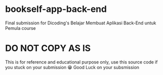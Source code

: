 # bookself-app-back-end
Final submission for Dicoding's Belajar Membuat Aplikasi Back-End untuk Pemula course
# <bold>DO NOT COPY AS IS</bold>
This is for reference and educational purpose only, use this source code if you stuck on your submission :grin: Good Luck on your subsmission
